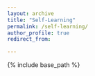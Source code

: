 ```yaml
---
layout: archive
title: "Self-Learning"
permalink: /self-learning/
author_profile: true
redirect_from:

---
```


{% include base_path %}



<!---
Education
======
* B.S.Eng in  Electrical Engineering, National Taiwan University, 2021 (expected)
* B.S. in Psychology, National Taiwan University, 2021 (expected)
Work experience
======
* Undergraduate Researcher in Computational Sociology, Feb. 2020 - present
  * Institute of Sociology, Academia Sinica
  * Supervisor: Professor Hsuan-Wei Lee

* Undergraduate Researcher in Algorithmic Fairness, Sep. 2020 - present
  * Collective Algorithm Lab, NTUEE
  * Supervisor: Professor Ho-Lin Chen
Skills
======
* Computer Programming
  * Python
    * NetworkX
  * C++
  * MATLAB
* Algorithm Analysis
Publications
======
  <ul>{% for post in site.publications %}
    {% include archive-single-cv.html %}
  {% endfor %}</ul>
Talks
======
  <ul>{% for post in site.talks %}
    {% include archive-single-talk-cv.html %}
  {% endfor %}</ul>
Teaching
======
  <ul>{% for post in site.teaching %}
    {% include archive-single-cv.html %}
  {% endfor %}</ul>
-->
 

